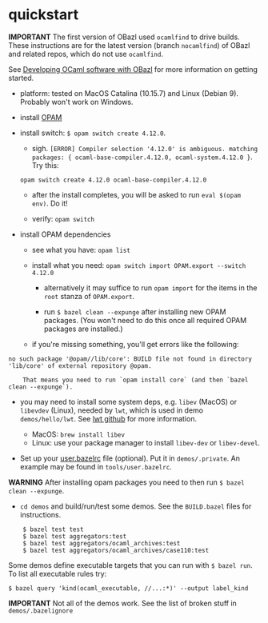 # quickstart

**IMPORTANT** The first version of OBazl used `ocamlfind` to drive
builds. These instructions are for the latest version (branch
`nocamlfind`) of OBazl and related repos, which do not use
`ocamlfind`.

See [Developing OCaml software with OBazl](https://obazl.github.io/docs_obazl/ug/development.html) for more information on getting started.

* platform: tested on MacOS Catalina (10.15.7) and Linux (Debian 9). Probably won't work on Windows.

* install [OPAM](https://opam.ocaml.org/doc/Install.html)

* install switch: `$ opam switch create 4.12.0`.

    * sigh. `[ERROR] Compiler selection '4.12.0' is ambiguous.
    matching packages: { ocaml-base-compiler.4.12.0,
    ocaml-system.4.12.0 }`. Try this:

    `opam switch create 4.12.0 ocaml-base-compiler.4.12.0`

    * after the install completes, you will be asked to run `eval
      $(opam env)`. Do it!

    * verify: `opam switch`

* install OPAM dependencies

    * see what you have: `opam list`

    * install what you need: `opam switch import OPAM.export --switch 4.12.0`

        * alternatively it may suffice to run `opam import` for the
          items in the `root` stanza of `OPAM.export`.

        * run `$ bazel clean --expunge` after installing new OPAM
          packages. (You won't need to do this once all required OPAM
          packages are installed.)

    * if you're missing something, you'll get errors like the following:
```
no such package '@opam//lib/core': BUILD file not found in directory 'lib/core' of external repository @opam.
```

        That means you need to run `opam install core` (and then `bazel clean --expunge`).

* you may need to install some system deps, e.g. `libev` (MacOS) or
    `libevdev` (Linux), needed by `lwt`, which is used in demo
    `demos/hello/lwt`. See [lwt
    github](https://github.com/ocsigen/lwt) for more information.

    * MacOS:  `brew install libev`
    * Linux: use your package manager to install `libev-dev` or `libev-devel`.

* Set up your [user.bazelrc](https://obazl.github.io/docs_obazl/ug/user_bazelrc.html) file (optional). Put it in `demos/.private`. An example may be found in `tools/user.bazelrc`.

**WARNING** After installing opam packages you need to then run `$ bazel
clean --expunge`.

* `cd demos` and build/run/test some demos. See the `BUILD.bazel` files for instructions.

```
    $ bazel test test
    $ bazel test aggregators:test
    $ bazel test aggregators/ocaml_archives:test
    $ bazel test aggregators/ocaml_archives/case110:test
```

Some demos define executable targets that you can run with `$ bazel run`.  To list all executable rules try:

```
$ bazel query 'kind(ocaml_executable, //...:*)' --output label_kind
```

**IMPORTANT** Not all of the demos work. See the list of broken stuff
in `demos/.bazelignore`
